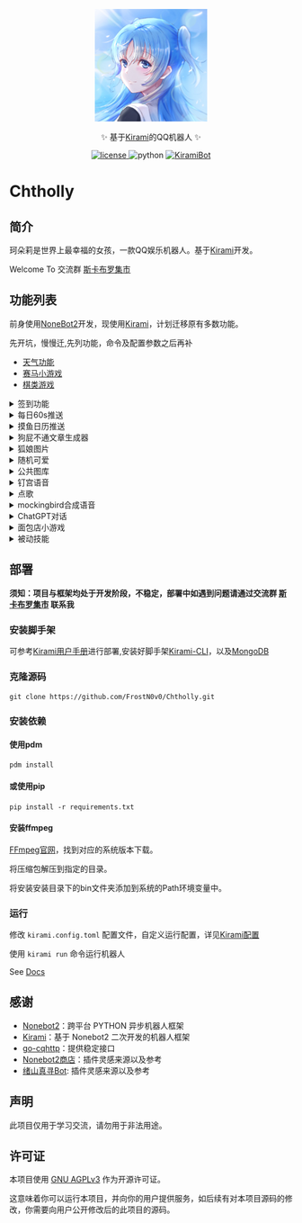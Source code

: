 <div align="center">
<p>
  <a href="https://kiramibot.dev/"><img src="https://raw.githubusercontent.com/FrostN0v0/Chtholly/main/logo.png" width="200" height="200" alt="珂朵莉是世界上最幸福的女孩"></a>
</p>
  <p>✨ 基于<a href="https://kiramibot.dev/">Kirami</a>的QQ机器人 ✨</p>
</div>
<p align="center">
  <a href="https://raw.githubusercontent.com/FrostN0v0/Chtholly/main/LICENSE">
    <img src="https://img.shields.io/github/license/FrostN0v0/Chtholly" alt="license">
  </a>
    <img src="https://img.shields.io/badge/python-3.10+-blue?logo=python&logoColor=edb641" alt="python">
  <a href="https://github.com/A-kirami/KiramiBot">
    <img src="https://img.shields.io/badge/KiramiBot-0.3.2-green" alt="KiramiBot">
  </a>
    
</p>

# Chtholly

## 简介

珂朵莉是世界上最幸福的女孩，一款QQ娱乐机器人。基于[Kirami](https://kiramibot.dev/)开发。

Welcome To 交流群 [斯卡布罗集市](http://qm.qq.com/cgi-bin/qm/qr?_wv=1027&k=M75YeO2zj9f5ziuS2ijcDzbjkAfcMHVA&authKey=ilcGvEnqWjHOJKa3f1cpOMQPVAeA0RZyv%2BD9lE9aV1WfwFZ8ig%2BUynUCSM4AXZOB&noverify=0&group_code=326466216)

## 功能列表


前身使用[NoneBot2](https://v2.nonebot.dev/)开发，现使用[Kirami](https://kiramibot.dev/)，计划迁移原有多数功能。

先开坑，慢慢迁,先列功能，命令及配置参数之后再补

- [天气功能](https://github.com/FrostN0v0/kirami-plugin-qweather)
- [赛马小游戏](https://github.com/FrostN0v0/kirami-plugin-horserace)
- [棋类游戏](https://github.com/FrostN0v0/kirami-plugin-boardgame)

<details ><summary>签到功能</summary>

|  命令   |  @  |  功能说明  | 示例  |
|:-----:|:---:|:------:|:---:|
| 签到/盖章 |  否  |   签到   |  无  |
|  收集册  |  否  | 查看印章收集 |  无  |
</details>

<details ><summary>每日60s推送</summary>

|    命令    |  @  |    功能说明     | 示例  |
|:--------:|:---:|:-----------:|:---:|
| 每日60s/日报 |  是  | 发送今日每日60s图片 |  无  |
| 日报(取消)订阅 |  否  | 为本群（取消）订阅推送 |  无  |
</details>

<details ><summary>摸鱼日历推送</summary>

|    命令    |  @  |    功能说明     | 示例  |
|:--------:|:---:|:-----------:|:---:|
| 摸鱼/摸鱼日历  |  是  | 发送今日摸鱼日历图片  |  无  |
| 摸鱼订阅（取消） |  否  | 为本群（取消）订阅推送 |  无  |
</details>

<details ><summary>狗屁不通文章生成器</summary>

|    命令     |  @  | 功能说明 |       示例        |
|:---------:|:---:|:----:|:---------------:|
| 狗屁不通/gpbt |  否  |  无   | 狗屁不通 <关键字> <字数> |
</details>

<details ><summary>狐娘图片</summary>

|   命令    |  @  | 功能说明 | 示例  |
|:-------:|:---:|:----:|:---:|
| 嘤/狐娘表情包 |  否  | 返回图片 |  无  |
</details>

<details ><summary>随机可爱</summary>

|  命令  |  @  | 功能说明 | 示例  |
|:----:|:---:|:----:|:---:|
| 来个猫猫 |  否  | 返回图片 |  无  |
| 来个狐狸 |  否  | 返回图片 |  无  |
| 来个二哈 |  否  | 返回图片 |  无  |
</details>

<details ><summary>公共图库</summary>

|       命令       |  @  | 功能说明 |  示例  |
|:--------------:|:---:|:----:|:----:|
|      上传图片      |  是  |  无   | 配置说明 |
|     查看公开图库     |  是  |  无   | 配置说明 |
| <图库名> <id(可选)> |  否  | 返回图片 | 美图 1 |
</details>

<details ><summary>钉宫语音</summary>

|  命令   |  @  | 功能说明 |   示例   |
|:-----:|:---:|:----:|:------:|
| 骂+任何话 |  是  | 返回语音 | @珂朵莉骂我 |
</details>

<details ><summary>点歌</summary>

|                   命令                   |  @  | 功能说明 |  示例  |
|:--------------------------------------:|:---:|:----:|:----:|
| 点歌/qq点歌/网易点歌/酷我点歌/酷狗点歌/咪咕点歌/b站点歌 + 关键词 |  否  | 返回音乐 | 配置说明 |

</details>

<details ><summary>mockingbird合成语音</summary>

|  命令   |  @  | 功能说明 |  示例  |
|:-----:|:---:|:----:|:----:|
| 说+任何话 |  是  | 返回语音 | 说我爱你 |
</details>

<details ><summary>ChatGPT对话</summary>

|    命令    |                         说明                         |        示例        |
|:--------:|:--------------------------------------------------:|:----------------:|
|  /talk   |                  开始对话，默认群里@机器人也可以                  | /talk 先有鸡还是先有蛋？  |
|   /hi    |                    沉浸式对话（仅限私聊）                     |                  |
|  /speak  |                      gpt转语音对话                      | /speak 先有鸡还是先有蛋？ |
|  /reset  |                    重置对话（不会重置预设）                    |                  |
| /prompt  |                 设置预设（人格），设置后会重置对话                  |                  |
| /chatgpt | 如果talk_with_chatgpt_all_group_enable为false，则用该命令启用 |                  |
|   修改角色   |                   设置预设vits转语音角色                    |    修改角色 <派蒙>     |
</details>

<details ><summary>面包店小游戏</summary>

**发送 “面包帮助” 查看详细指令**
</details>

<details ><summary>被动技能</summary>

- 戳一戳回复语
- 戳回去
- 骂回去
- 发送图片
</details>

## 部署

**须知：项目与框架均处于开发阶段，不稳定，部署中如遇到问题请通过交流群 [斯卡布罗集市](http://qm.qq.com/cgi-bin/qm/qr?_wv=1027&k=M75YeO2zj9f5ziuS2ijcDzbjkAfcMHVA&authKey=ilcGvEnqWjHOJKa3f1cpOMQPVAeA0RZyv%2BD9lE9aV1WfwFZ8ig%2BUynUCSM4AXZOB&noverify=0&group_code=326466216) 联系我**

### 安装脚手架

可参考[Kirami用户手册](https://kiramibot.dev/docs/guide/start/installation)进行部署,安装好脚手架[Kirami-CLI](https://github.com/A-kirami/KiramiCLI)，以及[MongoDB](https://www.mongodb.com/try/download/community)

###  克隆源码

```shell
git clone https://github.com/FrostN0v0/Chtholly.git
```

### 安装依赖

#### 使用pdm

```shell
pdm install
```

#### 或使用pip

```shell
pip install -r requirements.txt
```

#### 安装ffmpeg

[FFmpeg官网](https://ffmpeg.org/)，找到对应的系统版本下载。

将压缩包解压到指定的目录。

将安装安装目录下的bin文件夹添加到系统的Path环境变量中。

### 运行

修改 `kirami.config.toml` 配置文件，自定义运行配置，详见[Kirami配置](https://kiramibot.dev/docs/guide/tutorial/config)

使用 `kirami run` 命令运行机器人

See [Docs](https://kiramibot.dev/)

## 感谢

- [Nonebot2](https://github.com/nonebot/nonebot2)：跨平台 PYTHON 异步机器人框架
- [Kirami](https://kiramibot.dev/)：基于 Nonebot2 二次开发的机器人框架
- [go-cqhttp](https://github.com/Mrs4s/go-cqhttp)：提供稳定接口
- [Nonebot2商店](https://v2.nonebot.dev/store)：插件灵感来源以及参考
- [绪山真寻Bot](https://github.com/HibiKier/zhenxun_bot): 插件灵感来源以及参考

## 声明

此项目仅用于学习交流，请勿用于非法用途。

## 许可证

本项目使用 [GNU AGPLv3](https://choosealicense.com/licenses/agpl-3.0/) 作为开源许可证。

这意味着你可以运行本项目，并向你的用户提供服务，如后续有对本项目源码的修改，你需要向用户公开修改后的此项目的源码。
